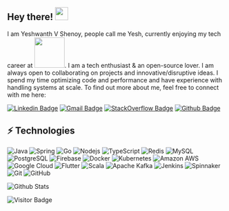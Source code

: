 ## Hey there! <img src="https://media.giphy.com/media/ckHycYZu3dbBRjU1Ie/giphy.gif" width="30px">

I am Yeshwanth V Shenoy, people call me Yesh, currently enjoying my tech career at <a href="https://www.freshworks.com/"><img src="https://www.freshworks.com/static-assets/images/common/company/logos/logo-fworks-black.svg?b478d1369c549425329a05cc6ed3382e" width="70px"></a>. I am a tech enthusiast & an open-source lover. I am always open to collaborating on projects and innovative/disruptive ideas. I spend my time optimizing code and performance and have experience with handling systems at scale. To find out more about me, feel free to connect with me here:

[![Linkedin Badge](https://img.shields.io/badge/-yeshwanthvshenoy-blue?style=flat-square&logo=Linkedin&logoColor=white&link=https://www.linkedin.com/in/yeshwanthvshenoy/)](https://www.linkedin.com/in/yeshwanthvshenoy/)
[![Gmail Badge](https://img.shields.io/badge/-yeshwanthvshenoy@gmail.com-c14438?style=flat-square&logo=Gmail&logoColor=white&link=mailto:yeshwanthvshenoy@gmail.com)](mailto:yeshwanthvshenoy@gmail.com)
[![StackOverflow Badge](https://img.shields.io/badge/-yeshwanthvshenoy-orange?style=flat-square&logo=StackOverflow&logoColor=white&link=https://stackoverflow.com/users/12767234/yeshwanth-v-shenoy?tab=profile)](https://stackoverflow.com/users/12767234/yeshwanth-v-shenoy?tab=profile)
[![Github Badge](https://img.shields.io/badge/-yeshwanthvshenoy-black?style=flat-square&logo=Github&logoColor=white&link=https://github.com/yeshwanthvshenoy)](https://github.com/yeshwanthvshenoy)

## ⚡ Technologies

![Java](https://img.shields.io/badge/-Java-black?style=flat-square&logo=java)
![Spring](https://img.shields.io/badge/-Sprint%20Boot-black?style=flat-square&logo=spring)
![Go](https://img.shields.io/badge/-Golang-black?style=flat-square&logo=Go)
![Nodejs](https://img.shields.io/badge/-Node.js-black?style=flat-square&logo=Node.js)
![TypeScript](https://img.shields.io/badge/-TypeScript-black?style=flat-square&logo=typescript)
![Redis](https://img.shields.io/badge/-Redis-black?style=flat-square&logo=Redis)
![MySQL](https://img.shields.io/badge/-MySQL-black?style=flat-square&logo=mysql)
![PostgreSQL](https://img.shields.io/badge/-PostgreSQL-black?style=flat-square&logo=postgresql)
![Firebase](https://img.shields.io/badge/-Firebase-black?style=flat-square&logo=firebase)
![Docker](https://img.shields.io/badge/-Docker-black?style=flat-square&logo=docker)
![Kubernetes](https://img.shields.io/badge/-Kubernetes-black?style=flat-square&logo=kubernetes)
![Amazon AWS](https://img.shields.io/badge/Amazon%20AWS-black?style=flat-square&logo=amazon-aws)
![Google Cloud](https://img.shields.io/badge/Google%20Cloud-black?style=flat-square&logo=google-cloud)
![Flutter](https://img.shields.io/badge/-Flutter-black?style=flat-square&logo=flutter)
![Scala](https://img.shields.io/badge/-Scala-black?style=flat-square&logo=scala)
![Apache Kafka](https://img.shields.io/badge/-Apache%20Kafka-black?style=flat-square&logo=apache-kafka)
![Jenkins](https://img.shields.io/badge/-Jenkins-black?style=flat-square&logo=jenkins)
![Spinnaker](https://img.shields.io/badge/-Spinnaker-black?style=flat-square&logo=spinnaker)
![Git](https://img.shields.io/badge/-Git-black?style=flat-square&logo=git)
![GitHub](https://img.shields.io/badge/-GitHub-181717?style=flat-square&logo=github)

![Github Stats](https://github-readme-stats.vercel.app/api?username=yeshwanthvshenoy&show_icons=true)

![Visitor Badge](https://visitor-badge.laobi.icu/badge?page_id=yeshwanthvshenoy.yeshwanthvshenoy)